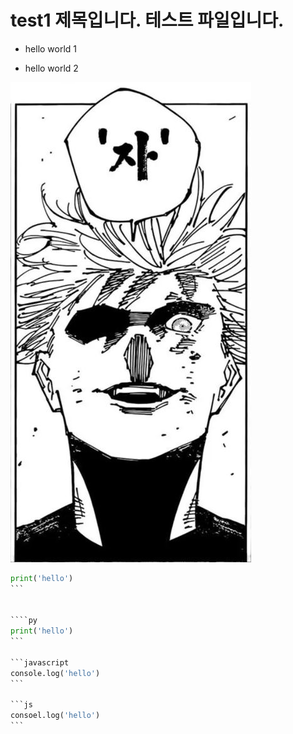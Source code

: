 # test1 제목입니다. 테스트 파일입니다.

* hello world 1

* hello world 2


![gojo 이미지](../img/gojo/ja.jpg)


````python
print('hello')
```


````py
print('hello')
```

```javascript
console.log('hello')
```

```js
consoel.log('hello')
```
